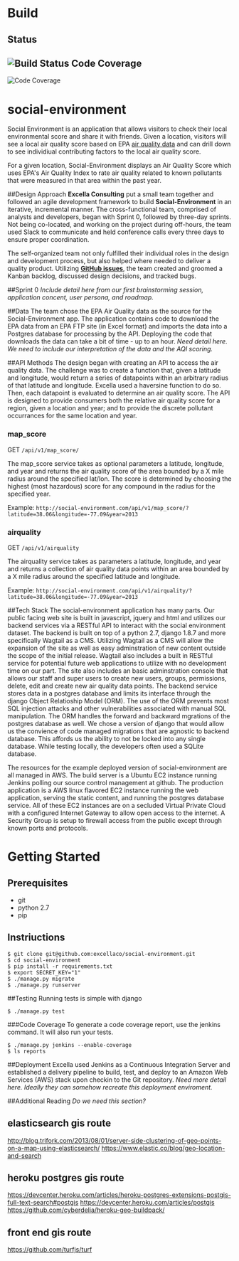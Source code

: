 Build
===

Status
---
![Build Status](http://build.social-environment.com/jenkins/buildStatus/icon?job=social-environment)
Code Coverage
---
![Code Coverage](http://build.social-environment.com/jenkins/job/social-environment/cobertura/graph)


# social-environment

Social Environment is an application that allows visitors to check their local environmental score and share it with friends.  Given a location, visitors will see a local air quality score based on EPA <a href="http://www3.epa.gov/airdata/ad_basic.html">air quality data</a> and can drill down to see individiual contributing factors to the local air quality score.

For a given location, Social-Environment displays an Air Quality Score which uses EPA's Air Quality Index to rate air quality related to known pollutants that were measured in that area within the past year.


##Design Approach
**Excella Consulting** put a small team together and followed an agile development framework to build **Social-Environment** in an iterative, incremental manner. The cross-functional team, comprised of analysts and developers, began with Sprint 0, followed by three-day sprints. Not being co-located, and working on the project during off-hours, the team used Slack to communicate and held conference calls every three days to ensure proper coordination.

The self-organized team not only fulfilled their individual roles in the design and development process, but also helped where needed to deliver a quality product. Utilizing **[GitHub issues](https://github.com/excellaco/social-environment/issues)**, the team created and groomed a Kanban backlog, discussed design decisions, and tracked bugs.


##Sprint 0
*Include detail here from our first brainstorming session, application concent, user persona, and roadmap.*


##Data
The team chose the EPA Air Quality data as the source for the Social-Environment app.  The application contains code to download the EPA data from an EPA FTP site (in Excel format) and imports the data into a Postgres database for processing by the API.  Deploying the code that downloads the data can take a bit of time - up to an hour.  *Need detail here.  We need to include our interpretation of the data and the AQI scoring.*

##API Methods
The design began with creating an API to access the air quality data.  The challenge was to create a function that, given a latitude and longitude, would return a series of datapoints within an arbitrary radius of that latitude and longitude.  Excella used a haversine function to do so.  Then, each datapoint is evaluated to determine an air quality score.  The API is designed to provide consumers both the relative air quality score for a region, given a location and year; and to provide the discrete pollutant occurrances for the same location and year.


### map_score
GET `/api/v1/map_score/`

The map_score service takes as optional parameters a latitude, longitude, and year and returns the air quality score of the area bounded by a X mile radius around the specified lat/lon.  The score is determined by choosing the highest (most hazardous) score for any compound in the radius for the specified year.

Example: `http://social-environment.com/api/v1/map_score/?latitude=38.06&longitude=-77.09&year=2013`

### airquality
GET `/api/v1/airquality`

The airquality service takes as parameters a latitude, longitude, and year and returns a collection of air quality data points within an area bounded by a X mile radius around the specified latitude and longitude.

Example: `http://social-environment.com/api/v1/airquality/?latitude=38.06&longitude=-77.09&year=2013`


##Tech Stack
The social-environment application has many parts. Our public facing web site is built in javascript, jquery and html and utilizes our backend services via a RESTful API to interact with the social environment dataset. The backend is built on top of a python 2.7, django 1.8.7 and more specifically Wagtail as a CMS. Utilizing Wagtail as a CMS will allow the expansion of the site as well as easy adminstration of new content outside the scope of the initial release. Wagtail also includes a built in RESTful service for potential future web applications to utilize with no development time on our part. The site also includes an basic adminstration console that allows our staff and super users to create new users, groups, permissions, delete, edit and create new air quality data points. The backend service stores data in a postgres database and limits its interface through the django Object Relatioship Model (ORM). The use of the ORM prevents most SQL injection attacks and other vulnerabilities associated with manual SQL manipulation. The ORM handles the forward and backward mgrations of the postgres database as well. We chose a version of django that would allow us the convience of code managed migrations that are agnostic to backend database. This affords us the ability to not be locked into any single database. While testing locally, the developers often used a SQLite database. 

The resources for the example deployed version of social-environment are all managed in AWS. The build server is a Ubuntu EC2 instance running Jenkins polling our source control management at github. The production application is a AWS linux flavored EC2 instance running the web application, serving the static content, and running the postgres database service. All of these EC2 instances are on a secluded Virtual Private Cloud with a configured Internet Gateway to allow open access to the internet. A Security Group is setup to firewall access from the public except through known ports and protocols.  


Getting Started   
===
Prerequisites
---
 * git
 * python 2.7
 * pip

Instriuctions
---

    $ git clone git@github.com:excellaco/social-environment.git
    $ cd social-environment
    $ pip install -r requirements.txt
    $ export SECRET_KEY="1"
    $ ./manage.py migrate
    $ ./manage.py runserver


##Testing
Running tests is simple with django

    $ ./manage.py test
    
###Code Coverage
To generate a code coverage report, use the jenkins command. It will also run your tests. 

    $ ./manage.py jenkins --enable-coverage
    $ ls reports



##Deployment
Excella used Jenkins as a Continuous Integration Server and established a delivery pipeline to build, test, and deploy to an Amazon Web Services (AWS) stack upon checkin to the Git repository.  *Need more detail here.  Ideally they can somehow recreate this deployment enviroment.*


##Additional Reading
*Do we need this section?*

elasticsearch gis route
---
http://blog.trifork.com/2013/08/01/server-side-clustering-of-geo-points-on-a-map-using-elasticsearch/
https://www.elastic.co/blog/geo-location-and-search

heroku postgres gis route
---
https://devcenter.heroku.com/articles/heroku-postgres-extensions-postgis-full-text-search#postgis
https://devcenter.heroku.com/articles/postgis
https://github.com/cyberdelia/heroku-geo-buildpack/

front end gis route
---
https://github.com/turfjs/turf
